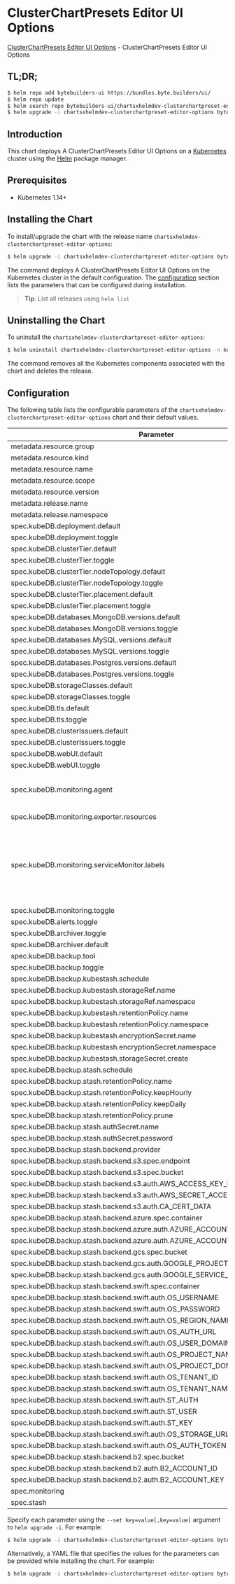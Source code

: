 # ClusterChartPresets Editor UI Options

[ClusterChartPresets Editor UI Options](https://byte.builders) - ClusterChartPresets Editor UI Options

## TL;DR;

```bash
$ helm repo add bytebuilders-ui https://bundles.byte.builders/ui/
$ helm repo update
$ helm search repo bytebuilders-ui/chartsxhelmdev-clusterchartpreset-editor-options --version=v0.4.21
$ helm upgrade -i chartsxhelmdev-clusterchartpreset-editor-options bytebuilders-ui/chartsxhelmdev-clusterchartpreset-editor-options -n kube-system --create-namespace --version=v0.4.21
```

## Introduction

This chart deploys A ClusterChartPresets Editor UI Options on a [Kubernetes](http://kubernetes.io) cluster using the [Helm](https://helm.sh) package manager.

## Prerequisites

- Kubernetes 1.14+

## Installing the Chart

To install/upgrade the chart with the release name `chartsxhelmdev-clusterchartpreset-editor-options`:

```bash
$ helm upgrade -i chartsxhelmdev-clusterchartpreset-editor-options bytebuilders-ui/chartsxhelmdev-clusterchartpreset-editor-options -n kube-system --create-namespace --version=v0.4.21
```

The command deploys A ClusterChartPresets Editor UI Options on the Kubernetes cluster in the default configuration. The [configuration](#configuration) section lists the parameters that can be configured during installation.

> **Tip**: List all releases using `helm list`

## Uninstalling the Chart

To uninstall the `chartsxhelmdev-clusterchartpreset-editor-options`:

```bash
$ helm uninstall chartsxhelmdev-clusterchartpreset-editor-options -n kube-system
```

The command removes all the Kubernetes components associated with the chart and deletes the release.

## Configuration

The following table lists the configurable parameters of the `chartsxhelmdev-clusterchartpreset-editor-options` chart and their default values.

|                                 Parameter                                 |                                                                                Description                                                                                |                          Default                          |
|---------------------------------------------------------------------------|---------------------------------------------------------------------------------------------------------------------------------------------------------------------------|-----------------------------------------------------------|
| metadata.resource.group                                                   |                                                                                                                                                                           | <code>charts.x-helm.dev</code>                            |
| metadata.resource.kind                                                    |                                                                                                                                                                           | <code>ClusterChartPreset</code>                           |
| metadata.resource.name                                                    |                                                                                                                                                                           | <code>clusterchartpresets</code>                          |
| metadata.resource.scope                                                   |                                                                                                                                                                           | <code>Cluster</code>                                      |
| metadata.resource.version                                                 |                                                                                                                                                                           | <code>v1alpha1</code>                                     |
| metadata.release.name                                                     | Release name                                                                                                                                                              | <code>""</code>                                           |
| metadata.release.namespace                                                | Release namespace                                                                                                                                                         | <code>""</code>                                           |
| spec.kubeDB.deployment.default                                            |                                                                                                                                                                           | <code>Dedicated</code>                                    |
| spec.kubeDB.deployment.toggle                                             |                                                                                                                                                                           | <code>true</code>                                         |
| spec.kubeDB.clusterTier.default                                           |                                                                                                                                                                           | <code>"GeneralPurpose"</code>                             |
| spec.kubeDB.clusterTier.toggle                                            |                                                                                                                                                                           | <code>true</code>                                         |
| spec.kubeDB.clusterTier.nodeTopology.default                              |                                                                                                                                                                           | <code>"c5d"</code>                                        |
| spec.kubeDB.clusterTier.nodeTopology.toggle                               |                                                                                                                                                                           | <code>true</code>                                         |
| spec.kubeDB.clusterTier.placement.default                                 |                                                                                                                                                                           | <code>"majority-on-spot"</code>                           |
| spec.kubeDB.clusterTier.placement.toggle                                  |                                                                                                                                                                           | <code>true</code>                                         |
| spec.kubeDB.databases.MongoDB.versions.default                            |                                                                                                                                                                           | <code>"6.0.12"</code>                                     |
| spec.kubeDB.databases.MongoDB.versions.toggle                             |                                                                                                                                                                           | <code>true</code>                                         |
| spec.kubeDB.databases.MySQL.versions.default                              |                                                                                                                                                                           | <code>"8.0.35"</code>                                     |
| spec.kubeDB.databases.MySQL.versions.toggle                               |                                                                                                                                                                           | <code>true</code>                                         |
| spec.kubeDB.databases.Postgres.versions.default                           |                                                                                                                                                                           | <code>"15.5"</code>                                       |
| spec.kubeDB.databases.Postgres.versions.toggle                            |                                                                                                                                                                           | <code>true</code>                                         |
| spec.kubeDB.storageClasses.default                                        |                                                                                                                                                                           | <code>"gp2"</code>                                        |
| spec.kubeDB.storageClasses.toggle                                         |                                                                                                                                                                           | <code>true</code>                                         |
| spec.kubeDB.tls.default                                                   |                                                                                                                                                                           | <code>true</code>                                         |
| spec.kubeDB.tls.toggle                                                    |                                                                                                                                                                           | <code>true</code>                                         |
| spec.kubeDB.clusterIssuers.default                                        |                                                                                                                                                                           | <code>"cluster-issuer"</code>                             |
| spec.kubeDB.clusterIssuers.toggle                                         |                                                                                                                                                                           | <code>true</code>                                         |
| spec.kubeDB.webUI.default                                                 |                                                                                                                                                                           | <code>true</code>                                         |
| spec.kubeDB.webUI.toggle                                                  |                                                                                                                                                                           | <code>true</code>                                         |
| spec.kubeDB.monitoring.agent                                              | Name of monitoring agent (one of "prometheus.io", "prometheus.io/operator", "prometheus.io/builtin")                                                                      | <code>prometheus.io/operator</code>                       |
| spec.kubeDB.monitoring.exporter.resources                                 |                                                                                                                                                                           | <code>{"requests":{"cpu":"100m","memory":"128Mi"}}</code> |
| spec.kubeDB.monitoring.serviceMonitor.labels                              | Specify the labels for ServiceMonitor. Prometheus crd will select ServiceMonitor using these labels. Only usable when monitoring agent is `prometheus.io/webhook server`. | <code>{}</code>                                           |
| spec.kubeDB.monitoring.toggle                                             |                                                                                                                                                                           | <code>true</code>                                         |
| spec.kubeDB.alerts.toggle                                                 |                                                                                                                                                                           | <code>true</code>                                         |
| spec.kubeDB.archiver.toggle                                               |                                                                                                                                                                           | <code>true</code>                                         |
| spec.kubeDB.archiver.default                                              |                                                                                                                                                                           | <code>true</code>                                         |
| spec.kubeDB.backup.tool                                                   |                                                                                                                                                                           | <code>""</code>                                           |
| spec.kubeDB.backup.toggle                                                 |                                                                                                                                                                           | <code>true</code>                                         |
| spec.kubeDB.backup.kubestash.schedule                                     |                                                                                                                                                                           | <code>"0 */2 * * *"</code>                                |
| spec.kubeDB.backup.kubestash.storageRef.name                              |                                                                                                                                                                           | <code>default</code>                                      |
| spec.kubeDB.backup.kubestash.storageRef.namespace                         |                                                                                                                                                                           | <code>stash</code>                                        |
| spec.kubeDB.backup.kubestash.retentionPolicy.name                         |                                                                                                                                                                           | <code>"keep-1mo"</code>                                   |
| spec.kubeDB.backup.kubestash.retentionPolicy.namespace                    |                                                                                                                                                                           | <code>stash</code>                                        |
| spec.kubeDB.backup.kubestash.encryptionSecret.name                        |                                                                                                                                                                           | <code>default-encryption-secret</code>                    |
| spec.kubeDB.backup.kubestash.encryptionSecret.namespace                   |                                                                                                                                                                           | <code>stash</code>                                        |
| spec.kubeDB.backup.kubestash.storageSecret.create                         |                                                                                                                                                                           | <code>true</code>                                         |
| spec.kubeDB.backup.stash.schedule                                         |                                                                                                                                                                           | <code>"0 */2 * * *"</code>                                |
| spec.kubeDB.backup.stash.retentionPolicy.name                             |                                                                                                                                                                           | <code>keep-last-30d</code>                                |
| spec.kubeDB.backup.stash.retentionPolicy.keepHourly                       |                                                                                                                                                                           | <code>24</code>                                           |
| spec.kubeDB.backup.stash.retentionPolicy.keepDaily                        |                                                                                                                                                                           | <code>30</code>                                           |
| spec.kubeDB.backup.stash.retentionPolicy.prune                            |                                                                                                                                                                           | <code>true</code>                                         |
| spec.kubeDB.backup.stash.authSecret.name                                  |                                                                                                                                                                           | <code>""</code>                                           |
| spec.kubeDB.backup.stash.authSecret.password                              |                                                                                                                                                                           | <code>""</code>                                           |
| spec.kubeDB.backup.stash.backend.provider                                 |                                                                                                                                                                           | <code>"" # s3,gcs,azure,swift,b2</code>                   |
| spec.kubeDB.backup.stash.backend.s3.spec.endpoint                         |                                                                                                                                                                           | <code>""</code>                                           |
| spec.kubeDB.backup.stash.backend.s3.spec.bucket                           |                                                                                                                                                                           | <code>""</code>                                           |
| spec.kubeDB.backup.stash.backend.s3.auth.AWS_ACCESS_KEY_ID                |                                                                                                                                                                           | <code>""</code>                                           |
| spec.kubeDB.backup.stash.backend.s3.auth.AWS_SECRET_ACCESS_KEY            |                                                                                                                                                                           | <code>""</code>                                           |
| spec.kubeDB.backup.stash.backend.s3.auth.CA_CERT_DATA                     |                                                                                                                                                                           | <code>""</code>                                           |
| spec.kubeDB.backup.stash.backend.azure.spec.container                     |                                                                                                                                                                           | <code>""</code>                                           |
| spec.kubeDB.backup.stash.backend.azure.auth.AZURE_ACCOUNT_NAME            |                                                                                                                                                                           | <code>""</code>                                           |
| spec.kubeDB.backup.stash.backend.azure.auth.AZURE_ACCOUNT_KEY             |                                                                                                                                                                           | <code>""</code>                                           |
| spec.kubeDB.backup.stash.backend.gcs.spec.bucket                          |                                                                                                                                                                           | <code>""</code>                                           |
| spec.kubeDB.backup.stash.backend.gcs.auth.GOOGLE_PROJECT_ID               |                                                                                                                                                                           | <code>""</code>                                           |
| spec.kubeDB.backup.stash.backend.gcs.auth.GOOGLE_SERVICE_ACCOUNT_JSON_KEY |                                                                                                                                                                           | <code>""</code>                                           |
| spec.kubeDB.backup.stash.backend.swift.spec.container                     |                                                                                                                                                                           | <code>""</code>                                           |
| spec.kubeDB.backup.stash.backend.swift.auth.OS_USERNAME                   |                                                                                                                                                                           | <code>""</code>                                           |
| spec.kubeDB.backup.stash.backend.swift.auth.OS_PASSWORD                   |                                                                                                                                                                           | <code>""</code>                                           |
| spec.kubeDB.backup.stash.backend.swift.auth.OS_REGION_NAME                |                                                                                                                                                                           | <code>""</code>                                           |
| spec.kubeDB.backup.stash.backend.swift.auth.OS_AUTH_URL                   |                                                                                                                                                                           | <code>""</code>                                           |
| spec.kubeDB.backup.stash.backend.swift.auth.OS_USER_DOMAIN_NAME           |                                                                                                                                                                           | <code>""</code>                                           |
| spec.kubeDB.backup.stash.backend.swift.auth.OS_PROJECT_NAME               |                                                                                                                                                                           | <code>""</code>                                           |
| spec.kubeDB.backup.stash.backend.swift.auth.OS_PROJECT_DOMAIN_NAME        |                                                                                                                                                                           | <code>""</code>                                           |
| spec.kubeDB.backup.stash.backend.swift.auth.OS_TENANT_ID                  |                                                                                                                                                                           | <code>""</code>                                           |
| spec.kubeDB.backup.stash.backend.swift.auth.OS_TENANT_NAME                |                                                                                                                                                                           | <code>""</code>                                           |
| spec.kubeDB.backup.stash.backend.swift.auth.ST_AUTH                       |                                                                                                                                                                           | <code>""</code>                                           |
| spec.kubeDB.backup.stash.backend.swift.auth.ST_USER                       |                                                                                                                                                                           | <code>""</code>                                           |
| spec.kubeDB.backup.stash.backend.swift.auth.ST_KEY                        |                                                                                                                                                                           | <code>""</code>                                           |
| spec.kubeDB.backup.stash.backend.swift.auth.OS_STORAGE_URL                |                                                                                                                                                                           | <code>""</code>                                           |
| spec.kubeDB.backup.stash.backend.swift.auth.OS_AUTH_TOKEN                 |                                                                                                                                                                           | <code>""</code>                                           |
| spec.kubeDB.backup.stash.backend.b2.spec.bucket                           |                                                                                                                                                                           | <code>""</code>                                           |
| spec.kubeDB.backup.stash.backend.b2.auth.B2_ACCOUNT_ID                    |                                                                                                                                                                           | <code>""</code>                                           |
| spec.kubeDB.backup.stash.backend.b2.auth.B2_ACCOUNT_KEY                   |                                                                                                                                                                           | <code>""</code>                                           |
| spec.monitoring                                                           |                                                                                                                                                                           | <code>{}</code>                                           |
| spec.stash                                                                |                                                                                                                                                                           | <code>{}</code>                                           |


Specify each parameter using the `--set key=value[,key=value]` argument to `helm upgrade -i`. For example:

```bash
$ helm upgrade -i chartsxhelmdev-clusterchartpreset-editor-options bytebuilders-ui/chartsxhelmdev-clusterchartpreset-editor-options -n kube-system --create-namespace --version=v0.4.21 --set metadata.resource.group=charts.x-helm.dev
```

Alternatively, a YAML file that specifies the values for the parameters can be provided while
installing the chart. For example:

```bash
$ helm upgrade -i chartsxhelmdev-clusterchartpreset-editor-options bytebuilders-ui/chartsxhelmdev-clusterchartpreset-editor-options -n kube-system --create-namespace --version=v0.4.21 --values values.yaml
```
